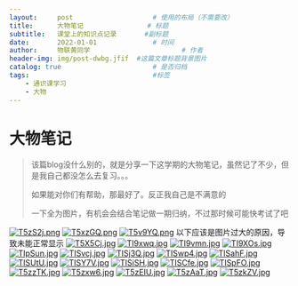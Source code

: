 ```yaml
---
layout:     post   				    # 使用的布局（不需要改）
title:      大物笔记 				# 标题 
subtitle:   课堂上的知识点记录       #副标题
date:       2022-01-01 				# 时间
author:     物联黄同学 						# 作者
header-img: img/post-dwbg.jfif 	#这篇文章标题背景图片
catalog: true 						# 是否归档
tags:								#标签
    - 通识课学习
    - 大物
---
```

# 大物笔记

> 该篇blog没什么别的，就是分享一下这学期的大物笔记，虽然记了不少，但是我自己都没怎么去复习。。。
>
> 如果能对你们有帮助，那最好了。反正我自己是不满意的
>
> 一下全为图片，有机会会结合笔记做一期归纳，不过那时候可能快考试了吧

[![T5zS2j.png](https://s4.ax1x.com/2022/01/01/T5zS2j.png)](https://imgtu.com/i/T5zS2j)
[![T5xzGQ.png](https://s4.ax1x.com/2022/01/01/T5xzGQ.png)](https://imgtu.com/i/T5xzGQ)
[![T5v9YQ.png](https://s4.ax1x.com/2022/01/01/T5v9YQ.png)](https://imgtu.com/i/T5v9YQ)
以下应该是图片过大的原因，导致未能正常显示
[![T5X5Cj.jpg](https://s4.ax1x.com/2022/01/01/T5X5Cj.jpg)](https://imgtu.com/i/T5X5Cj)
[![TI9xwq.jpg](https://s4.ax1x.com/2022/01/01/TI9xwq.jpg)](https://imgtu.com/i/TI9xwq)
[![TI9vmn.jpg](https://s4.ax1x.com/2022/01/01/TI9vmn.jpg)](https://imgtu.com/i/TI9vmn)
[![TI9XOs.jpg](https://s4.ax1x.com/2022/01/01/TI9XOs.jpg)](https://imgtu.com/i/TI9XOs)
[![TIpSun.jpg](https://s4.ax1x.com/2022/01/01/TIpSun.jpg)](https://imgtu.com/i/TIpSun)
[![TISvcj.jpg](https://s4.ax1x.com/2022/01/01/TISvcj.jpg)](https://imgtu.com/i/TISvcj)
[![TISj3Q.jpg](https://s4.ax1x.com/2022/01/01/TISj3Q.jpg)](https://imgtu.com/i/TISj3Q)
[![TISwp4.jpg](https://s4.ax1x.com/2022/01/01/TISwp4.jpg)](https://imgtu.com/i/TISwp4)
[![TISahF.jpg](https://s4.ax1x.com/2022/01/01/TISahF.jpg)](https://imgtu.com/i/TISahF)
[![TISUtU.jpg](https://s4.ax1x.com/2022/01/01/TISUtU.jpg)](https://imgtu.com/i/TISUtU)
[![TISY7V.jpg](https://s4.ax1x.com/2022/01/01/TISY7V.jpg)](https://imgtu.com/i/TISY7V)
[![TISiSH.jpg](https://s4.ax1x.com/2022/01/01/TISiSH.jpg)](https://imgtu.com/i/TISiSH)
[![TISCfe.jpg](https://s4.ax1x.com/2022/01/01/TISCfe.jpg)](https://imgtu.com/i/TISCfe)
[![TISpFO.jpg](https://s4.ax1x.com/2022/01/01/TISpFO.jpg)](https://imgtu.com/i/TISpFO)
[![T5zzTK.jpg](https://s4.ax1x.com/2022/01/01/T5zzTK.jpg)](https://imgtu.com/i/T5zzTK)
[![T5zxw6.jpg](https://s4.ax1x.com/2022/01/01/T5zxw6.jpg)](https://imgtu.com/i/T5zxw6)
[![T5zEIU.jpg](https://s4.ax1x.com/2022/01/01/T5zEIU.jpg)](https://imgtu.com/i/T5zEIU)
[![T5zAaT.jpg](https://s4.ax1x.com/2022/01/01/T5zAaT.jpg)](https://imgtu.com/i/T5zAaT)
[![T5zkZV.jpg](https://s4.ax1x.com/2022/01/01/T5zkZV.jpg)](https://imgtu.com/i/T5zkZV)
